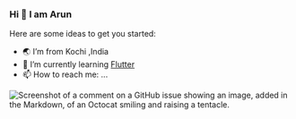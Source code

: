 ### Hi 👋 I am Arun

Here are some ideas to get you started:

- 🌏 I’m from Kochi ,India
- 🌱 I’m currently learning [Flutter](https://flutter.dev/)
- 📫 How to reach me: ...

![Screenshot of a comment on a GitHub issue showing an image, added in the Markdown, of an Octocat smiling and raising a tentacle.](https://myoctocat.com/assets/images/base-octocat.svg)
